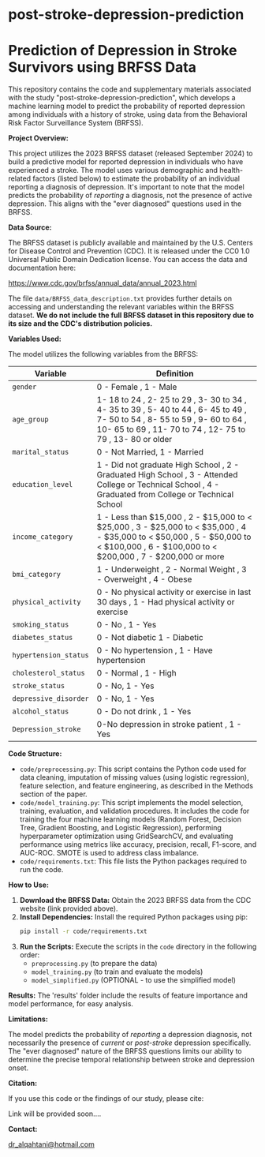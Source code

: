 # post-stroke-depression-prediction
# Prediction of Depression in Stroke Survivors using BRFSS Data

This repository contains the code and supplementary materials associated with the study "post-stroke-depression-prediction", which develops a machine learning model to predict the probability of reported depression among individuals with a history of stroke, using data from the Behavioral Risk Factor Surveillance System (BRFSS).

**Project Overview:**

This project utilizes the 2023 BRFSS dataset (released September 2024) to build a predictive model for reported depression in individuals who have experienced a stroke. The model uses various demographic and health-related factors (listed below) to estimate the probability of an individual reporting a diagnosis of depression.  It's important to note that the model predicts the probability of *reporting* a diagnosis, not the presence of active depression.  This aligns with the "ever diagnosed" questions used in the BRFSS.

**Data Source:**

The BRFSS dataset is publicly available and maintained by the U.S. Centers for Disease Control and Prevention (CDC).  It is released under the CC0 1.0 Universal Public Domain Dedication license.  You can access the data and documentation here:

https://www.cdc.gov/brfss/annual_data/annual_2023.html

The file `data/BRFSS_data_description.txt` provides further details on accessing and understanding the relevant variables within the BRFSS dataset.  **We do not include the full BRFSS dataset in this repository due to its size and the CDC's distribution policies.**

**Variables Used:**

The model utilizes the following variables from the BRFSS:

| Variable             | Definition                                                                                                                                                                        |
|----------------------|-----------------------------------------------------------------------------------------------------------------------------------------------------------------------------------|
| `gender`             | 0 - Female , 1 - Male                                                                                                                                                              |
| `age_group`          | 1- 18 to 24 , 2- 25 to 29 , 3- 30 to 34 , 4- 35 to 39 , 5- 40 to 44 , 6- 45 to 49 , 7- 50 to 54 , 8- 55 to 59 , 9- 60 to 64 , 10- 65 to 69 , 11- 70 to 74 , 12- 75 to 79 , 13- 80 or older |
| `marital_status`     | 0 - Not Married, 1 - Married                                                                                                                                                     |
| `education_level`    | 1 - Did not graduate High School , 2 - Graduated High School , 3 - Attended College or Technical School , 4 - Graduated from College or Technical School                            |
| `income_category`    | 1 - Less than $15,000 , 2 - $15,000 to < $25,000 , 3 - $25,000 to < $35,000 , 4 - $35,000 to < $50,000 , 5 - $50,000 to < $100,000 , 6 - $100,000 to < $200,000 , 7 - $200,000 or more  |
| `bmi_category`       | 1 - Underweight , 2 - Normal Weight , 3 - Overweight , 4 - Obese                                                                                                                |
| `physical_activity`  | 0 - No physical activity or exercise in last 30 days , 1 - Had physical activity or exercise                                                                                      |
| `smoking_status`     | 0 - No , 1 - Yes                                                                                                                                                                  |
| `diabetes_status`    | 0 - Not diabetic 1 - Diabetic                                                                                                                                                     |
| `hypertension_status`| 0 - No hypertension , 1 - Have hypertension                                                                                                                                        |
| `cholesterol_status` | 0 - Normal , 1 - High                                                                                                                                                             |
| `stroke_status`      | 0 - No, 1 - Yes                                                                                                                                                                  |
| `depressive_disorder`| 0 - No, 1 - Yes                                                                                                                                                                  |
| `alcohol_status`     | 0 - Do not drink , 1 - Yes                                                                                                                                                         |
|`Depression_stroke`| 0-No depression in stroke patient , 1 - Yes|

**Code Structure:**

*   `code/preprocessing.py`: This script contains the Python code used for data cleaning, imputation of missing values (using logistic regression), feature selection, and feature engineering, as described in the Methods section of the paper.
*   `code/model_training.py`: This script implements the model selection, training, evaluation, and validation procedures.  It includes the code for training the four machine learning models (Random Forest, Decision Tree, Gradient Boosting, and Logistic Regression), performing hyperparameter optimization using GridSearchCV, and evaluating performance using metrics like accuracy, precision, recall, F1-score, and AUC-ROC.  SMOTE is used to address class imbalance.
* `code/requirements.txt`: This file lists the Python packages required to run the code.

**How to Use:**

1.  **Download the BRFSS Data:** Obtain the 2023 BRFSS data from the CDC website (link provided above).
2.  **Install Dependencies:**  Install the required Python packages using pip:
    ```bash
    pip install -r code/requirements.txt
    ```
3.  **Run the Scripts:** Execute the scripts in the `code` directory in the following order:
    *   `preprocessing.py` (to prepare the data)
    *   `model_training.py` (to train and evaluate the models)
    *   `model_simplified.py` (OPTIONAL - to use the simplified model)

**Results:**
The 'results' folder include the results of feature importance and model performance, for easy analysis.

**Limitations:**

The model predicts the probability of *reporting* a depression diagnosis, not necessarily the presence of *current* or *post-stroke* depression specifically.  The "ever diagnosed" nature of the BRFSS questions limits our ability to determine the precise temporal relationship between stroke and depression onset.

**Citation:**

If you use this code or the findings of our study, please cite:

Link will be provided soon....

**Contact:**

dr_alqahtani@hotmail.com
